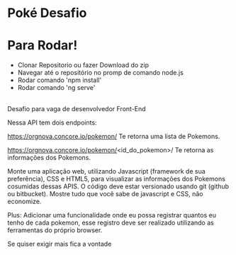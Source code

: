 # Poké Desafio

<h1>Para Rodar!</h1>
<ul>
  <li>Clonar Repositorio ou fazer Download do zip</li>
  <li>Navegar até o repositório no promp de comando node.js</li>
  <li>Rodar comando 'npm install'</li>
  <li>Rodar comando 'ng serve'</li>
</ul>
<br>
Desafio para vaga de desenvolvedor Front-End

Nessa API tem dois endpoints:

https://orgnova.concore.io/pokemon/
Te retorna uma lista de Pokemons.

https://orgnova.concore.io/pokemon/<id_do_pokemon>/
Te retorna as informações dos Pokemons.

Monte uma aplicação web, utilizando Javascript (framework de sua preferência), CSS e HTML5, para visualizar as informações dos Pokemons cosumidas dessas APIS. O código deve estar versionado usando git (github ou bitbucket).
Mostre tudo que você sabe de javascript e CSS, não economize.

Plus:
Adicionar uma funcionalidade onde eu possa registrar quantos eu tenho de cada pokemon, esse registro deve ser realizado utilizando as ferramentas do próprio browser.

Se quiser exigir mais fica a vontade
